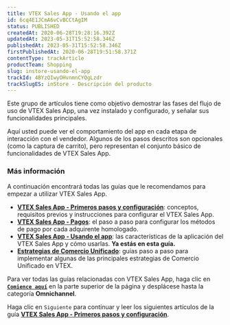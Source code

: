 ```yaml
---
title: VTEX Sales App - Usando el app
id: 6cq4E1JCmA6vCvBCCtAgIM
status: PUBLISHED
createdAt: 2020-06-28T19:28:16.392Z
updatedAt: 2023-05-31T15:52:58.346Z
publishedAt: 2023-05-31T15:52:58.346Z
firstPublishedAt: 2020-06-28T19:51:58.371Z
contentType: trackArticle
productTeam: Shopping
slug: instore-usando-el-app
trackId: 4BYzQIwyOHvnmnCYQgLzdr
trackSlugES: inStore - Descripción del producto
---
```


Este grupo de artículos tiene como objetivo demostrar las fases del flujo de uso de VTEX Sales App, una vez instalado y configurado, y señalar sus funcionalidades principales.

Aquí usted puede ver el comportamiento del app en cada etapa de interacción con el vendedor. Algunos de los pasos descritos son opcionales (como la captura de carrito), pero representan el conjunto básico de funcionalidades de VTEX Sales App.

### Más información

A continuación encontrará todas las guías que le recomendamos para empezar a utilizar VTEX Sales App.

* **[VTEX Sales App - Primeros pasos y configuración](https://help.vtex.com/es/tracks/instore-primeros-pasos-y-configuracion--zav76TFEZlAjnyBVL5tRc)**: conceptos, requisitos previos y instrucciones para configurar el VTEX Sales App.
* **[VTEX Sales App - Pagos](https://help.vtex.com/es/tracks/instore-pagos--43B4Nr7uZva5UdwWEt3PEy)**: el paso a paso para configurar los métodos de pago por cada adquirente homologado.
* **[VTEX Sales App - Usando el app](https://help.vtex.com/es/tracks/instore-usando-el-app--4BYzQIwyOHvnmnCYQgLzdr)**: las características de la aplicación del VTEX Sales App y cómo usarlas. **Ya estás en esta guía.**
* **[Estrategias de Comercio Unificado](https://help.vtex.com/es/tracks/estrategias-de-comercio-unificado--3WGDRRhc3vf1MJb9zGncnv)**: guías paso a paso para implementar algunas de las principales estrategias de Comercio Unificado en VTEX.

Para ver todas las guías relacionadas con VTEX Sales App, haga clic en **[`Comience aquí`](https://help.vtex.com/es/tracks)** en la parte superior de la página y desplácese hasta la categoría **Omnichannel**.

Haga clic en `Siguiente` para continuar y leer los siguientes artículos de la guía **[VTEX Sales App - Primeros pasos y configuración](https://help.vtex.com/es/tracks/instore-primeros-pasos-y-configuracion--zav76TFEZlAjnyBVL5tRc)**.
